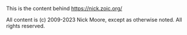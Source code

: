 This is the content behind https://nick.zoic.org/

All content is (c) 2009-2023 Nick Moore, except as otherwise noted.  All rights reserved.
